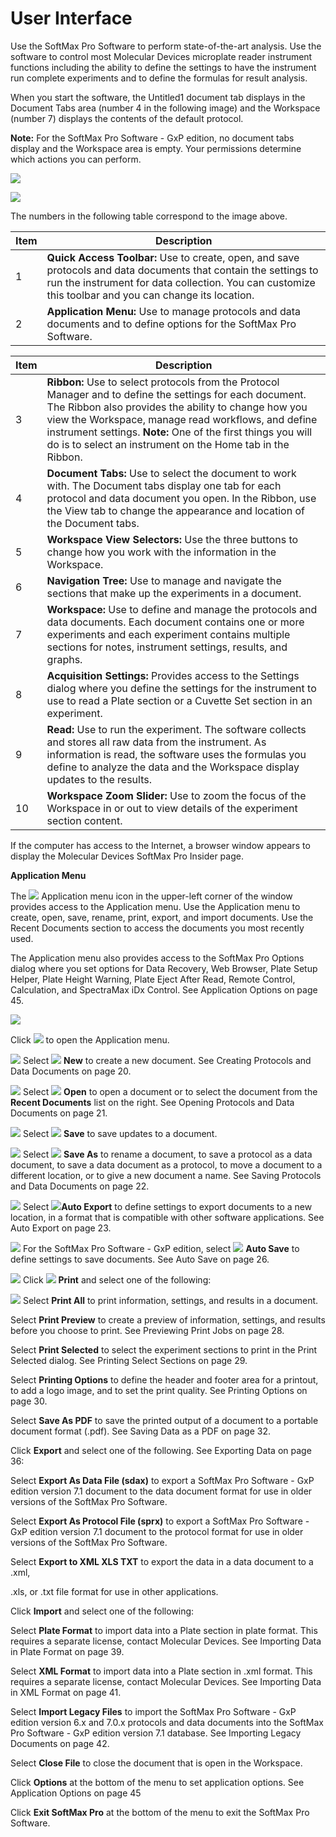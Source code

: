 # User Interface

Use the SoftMax Pro Software to perform state-of-the-art analysis. Use the software to control most Molecular Devices microplate reader instrument functions including the ability to define the settings to have the instrument run complete experiments and to define the formulas for result analysis.

When you start the software, the Untitled1 document tab displays in the Document Tabs area (number 4 in the following image) and the Workspace (number 7) displays the contents of the default protocol.

**Note:** For the SoftMax Pro Software - GxP edition, no document tabs display and the Workspace area is empty. Your permissions determine which actions you can perform.&#x20;

![](<../../../.gitbook/assets/1 (9) (1) (1) (1).png>)

![](<../../../.gitbook/assets/2 (7).jpeg>)

The numbers in the following table correspond to the image above.

| **Item** | **Description**                                                                                                                                                                                                            |
| -------- | -------------------------------------------------------------------------------------------------------------------------------------------------------------------------------------------------------------------------- |
| 1        | **Quick Access Toolbar:** Use to create, open, and save protocols and data documents that contain the settings to run the instrument for data collection. You can customize this toolbar and you can change its location.  |
| 2        | **Application Menu:** Use to manage protocols and data documents and to define options for the SoftMax Pro Software.                                                                                                       |

| **Item** | **Description**                                                                                                                                                                                                                                                                                                                                       |
| -------- | ----------------------------------------------------------------------------------------------------------------------------------------------------------------------------------------------------------------------------------------------------------------------------------------------------------------------------------------------------- |
| 3        | **Ribbon:** Use to select protocols from the Protocol Manager and to define the settings for each document. The Ribbon also provides the ability to change how you view the Workspace, manage read workflows, and define instrument settings. **Note:** One of the first things you will do is to select an instrument on the Home tab in the Ribbon. |
| 4        | **Document Tabs:** Use to select the document to work with. The Document tabs display one tab for each protocol and data document you open. In the Ribbon, use the View tab to change the appearance and location of the Document tabs.                                                                                                               |
| 5        | **Workspace View Selectors:** Use the three buttons to change how you work with the information in the Workspace.                                                                                                                                                                                                                                     |
| 6        | **Navigation Tree:** Use to manage and navigate the sections that make up the experiments in a document.                                                                                                                                                                                                                                              |
| 7        | **Workspace:** Use to define and manage the protocols and data documents. Each document contains one or more experiments and each experiment contains multiple sections for notes, instrument settings, results, and graphs.                                                                                                                          |
| 8        | **Acquisition Settings:** Provides access to the Settings dialog where you define the settings for the instrument to use to read a Plate section or a Cuvette Set section in an experiment.                                                                                                                                                           |
| 9        | **Read:** Use to run the experiment. The software collects and stores all raw data from the instrument. As information is read, the software uses the formulas you define to analyze the data and the Workspace display updates to the results.                                                                                                       |
| 10       | **Workspace Zoom Slider:** Use to zoom the focus of the Workspace in or out to view details of the experiment section content.                                                                                                                                                                                                                        |

If the computer has access to the Internet, a browser window appears to display the Molecular Devices SoftMax Pro Insider page.&#x20;

**Application Menu**

The ![](<../../../.gitbook/assets/3 (4).jpeg>) Application menu icon in the upper-left corner of the window provides access to the Application menu. Use the Application menu to create, open, save, rename, print, export, and import documents. Use the Recent Documents section to access the documents you most recently used.

The Application menu also provides access to the SoftMax Pro Options dialog where you set options for Data Recovery, Web Browser, Plate Setup Helper, Plate Height Warning, Plate Eject After Read, Remote Control, Calculation, and SpectraMax iDx Control. See Application Options on page 45.

![](<../../../.gitbook/assets/4 (2) (1) (1).jpeg>)

Click ![](<../../../.gitbook/assets/5 (3).jpeg>) to open the Application menu.

![](<../../../.gitbook/assets/6 (8) (1) (1).png>) Select ![](<../../../.gitbook/assets/7 (8) (1) (1).png>) **New** to create a new document. See Creating Protocols and Data Documents on page 20.

![](<../../../.gitbook/assets/8 (7) (1).png>) Select ![](<../../../.gitbook/assets/9 (2).jpeg>) **Open** to open a document or to select the document from the **Recent Documents** list on the right. See Opening Protocols and Data Documents on page 21.

![](<../../../.gitbook/assets/10 (5) (1).png>) Select ![](<../../../.gitbook/assets/11 (4).jpeg>) **Save** to save updates to a document.

![](<../../../.gitbook/assets/12 (7) (1).png>) Select ![](<../../../.gitbook/assets/13 (2) (1).jpeg>) **Save As** to rename a document, to save a protocol as a data document, to save a data document as a protocol, to move a document to a different location, or to give a new document a name. See Saving Protocols and Data Documents on page 22.

![](<../../../.gitbook/assets/14 (5) (1).png>) Select ![](<../../../.gitbook/assets/15 (4).jpeg>)**Auto Export** to define settings to export documents to a new location, in a format that is compatible with other software applications. See Auto Export on page 23.

![](<../../../.gitbook/assets/16 (5) (1).png>) For the SoftMax Pro Software - GxP edition, select ![](<../../../.gitbook/assets/17 (1) (1).jpeg>) **Auto Save** to define settings to save documents. See Auto Save on page 26.

![](<../../../.gitbook/assets/18 (3) (1) (1).png>) Click ![](<../../../.gitbook/assets/19 (2).jpeg>) **Print** and select one of the following:

![](<../../../.gitbook/assets/20 (3) (1) (1).png>) Select  **Print All** to print information, settings, and results in a document.

&#x20;Select  **Print Preview** to create a preview of information, settings, and results before you choose to print. See Previewing Print Jobs on page 28.

&#x20;Select  **Print Selected** to select the experiment sections to print in the Print Selected dialog. See Printing Select Sections on page 29.

&#x20;Select  **Printing Options** to define the header and footer area for a printout, to add a logo image, and to set the print quality. See Printing Options on page 30.

&#x20;Select  **Save As PDF** to save the printed output of a document to a portable document format (.pdf). See Saving Data as a PDF on page 32.

&#x20;Click  **Export** and select one of the following. See Exporting Data on page 36:

&#x20;Select  **Export As Data File (sdax)** to export a SoftMax Pro Software - GxP edition version 7.1 document to the data document format for use in older versions of the SoftMax Pro Software.

&#x20;Select  **Export As Protocol File (sprx)** to export a SoftMax Pro Software - GxP edition version 7.1 document to the protocol format for use in older versions of the SoftMax Pro Software.

&#x20;Select  **Export to XML XLS TXT** to export the data in a data document to a .xml,

.xls, or .txt file format for use in other applications.

&#x20;Click  **Import** and select one of the following:

&#x20;Select  **Plate Format** to import data into a Plate section in plate format. This requires a separate license, contact Molecular Devices. See Importing Data in Plate Format on page 39.

&#x20;Select  **XML Format** to import data into a Plate section in .xml format. This requires a separate license, contact Molecular Devices. See Importing Data in XML Format on page 41.

&#x20;Select  **Import Legacy Files** to import the SoftMax Pro Software - GxP edition version 6.x and 7.0.x protocols and data documents into the SoftMax Pro Software - GxP edition version 7.1 database. See Importing Legacy Documents on page 42.

&#x20;Select  **Close File** to close the document that is open in the Workspace.

&#x20;Click **Options** at the bottom of the menu to set application options. See Application Options on page 45

&#x20;Click **Exit SoftMax Pro** at the bottom of the menu to exit the SoftMax Pro Software.
